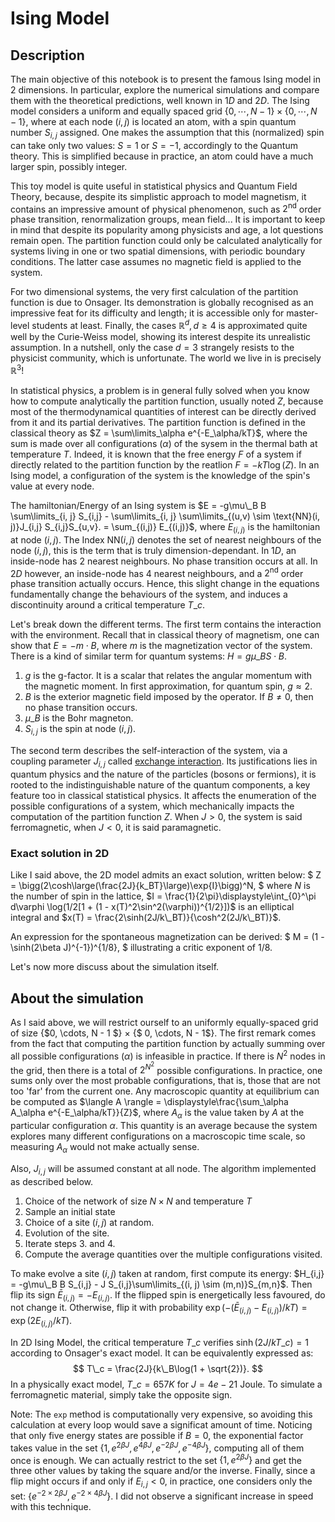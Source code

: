 # Ising Model

## Description

The main objective of this notebook is to present the famous Ising model in 2 dimensions. In particular, explore the numerical simulations and compare them with the theoretical predictions, well known in $1D$ and $2D$. The Ising model considers a uniform and equally spaced grid $\{0, \cdots, N - 1 \} \times \{ 0, \cdots, N - 1 \}$, where at each node $(i,j)$ is located an atom, with a spin quantum number $S_{i,j}$ assigned. One makes the assumption that this (normalized) spin can take only two values: $S = 1$ or $S = -1$, accordingly to the Quantum theory. This is simplified because in practice, an atom could have a much larger spin, possibly integer.

This toy model is quite useful in statistical physics and Quantum Field Theory, because, despite its simplistic approach to model magnetism, it contains an impressive amount of physical phenomenon, such as $2^{\text{nd}}$ order phase transition, renormalization groups, mean field... It is important to keep in mind that despite its popularity among physicists and age, a lot questions remain open. The partition function could only be calculated analytically for systems living in one or two spatial dimensions, with periodic boundary conditions. The latter case assumes no magnetic field is applied to the system.

For two dimensional systems, the very first calculation of the partition function is due to Onsager. Its demonstration is globally recognised as an impressive feat for its difficulty and length; it is accessible only for master-level students at least. 
Finally, the cases $\mathbb{R}^d, d \geq 4$ is approximated quite well by the Curie-Weiss model, showing its interest despite its unrealistic assumption. In a nutshell, only the case $d=3$ strangely resists to the physicist community, which is unfortunate. The world we live in is precisely $\mathbb{R}^3$!


In statistical physics, a problem is in general fully solved when you know how to compute analytically the partition function, usually noted $Z$, because most of the thermodynamical quantities of interest can be directly derived from it and its partial derivatives. The partition function is defined in the classical theory as $Z = \sum\limits_\alpha e^{-E_\alpha/kT}$, where the sum is made over all configurations $(\alpha)$ of the sysem in the thermal bath at temperature $T$. Indeed, it is known that the free energy $F$ of a system if directly related to the partition function by the reatlion $F = - kT\log(Z)$. In an Ising model, a configuration of the system is the knowledge of the spin's value at every node.

The hamiltonian/Energy of an Ising system is $E = -g\mu\_B B \sum\limits_{i, j} S_{i,j} - \sum\limits_{i, j} \sum\limits_{(u,v) \sim \text{NN}(i, j)}J_{i,j} S_{i,j}S_{u,v}. = \sum_{(i,j)} E_{(i,j)}$, where $E_{(i,j)}$ is the hamiltonian at node $(i,j)$.
The Index $\text{NN}(i, j)$ denotes the set of nearest neighbours of the node $(i,j)$, this is the term that is truly dimension-dependant. In $1D$, an inside-node has $2$ nearest neighbours. No phase transition occurs at all. In $2D$ however, an inside-node has $4$ nearest neighbours, and a $2^{\text{nd}}$ order phase transition actually occurs. Hence, this slight change in the equations fundamentally change the behaviours of the system, and induces a discontinuity around a critical temperature $T\_c$.

Let's break down the different terms. The first term contains the interaction with the environment. Recall that in classical theory of magnetism, one can show that $E = -m\cdot B$, where $m$ is the magnetization vector of the system. There is a kind of similar term for quantum systems: $H = g\mu\_B S \cdot B$.
1. $g$ is the g-factor. It is a scalar that relates the angular momentum with the magnetic moment. In first approximation, for quantum spin, $g \approx 2$. 
2. $B$ is the exterior magnetic field imposed by the operator. If $B \neq 0$, then no phase transition occurs.
3. $\mu\_B$ is the Bohr magneton.
4. $S_{i,j}$ is the spin at node $(i,j)$.

The second term describes the self-interaction of the system, via a coupling parameter $J_{i,j}$ called [exchange interaction](https://en.wikipedia.org/wiki/Exchange_interaction). Its justifications lies in quantum physics and the nature of the particles (bosons or fermions), it is rooted to the indistinguishable nature of the quantum components, a key feature too in classical statistical physics. It affects the enumeration of the possible configurations of a system, which mechanically impacts the computation of the partition function $Z$. When $J > 0$, the system is said ferromagnetic, when $J < 0$, it is said paramagnetic.

### Exact solution in 2D

Like I said above, the 2D model admits an exact solution, written below:
$
Z = \bigg(2\cosh\large(\frac{2J}{k\_BT}\large)\exp{I}\bigg)^N,
$
where $N$ is the number of spin in the lattice, $I = \frac{1}{2\pi}\displaystyle\int_{0}^\pi d\varphi \log(1/2[1 + (1 - x(T)^2\sin^2(\varphi))^{1/2}])$ is an elliptical integral and $x(T) = \frac{2\sinh(2J/k\_BT)}{\cosh^2(2J/k\_BT)}$.

An expression for the spontaneous magnetization can be derived:
$
M = (1 - \sinh(2\beta J)^{-1})^{1/8},
$
illustrating a critic exponent of $1/8$.

Let's now more discuss about the simulation itself.

## About the simulation

As I said above, we will restrict ourself to an uniformly equally-spaced grid of size {$0, \cdots, N - 1 $} $\times$ {$ 0, \cdots, N - 1$}.
The first remark comes from the fact that computing the partition function by actually summing over all possible configurations $(\alpha)$ is infeasible in practice. If there is $N^2$ nodes in the grid, then there is a total of $2^{N^2}$ possible configurations. In practice, one sums only over the most probable configurations, that is, those that are not too 'far' from the current one. Any macroscopic quantity at equilibrium can be computed as $\langle A \rangle = \displaystyle\frac{\sum_\alpha A_\alpha e^{-E_\alpha/kT}}{Z}$, where $A_\alpha$ is the value taken by $A$ at the particular configuration $\alpha$. This quantity is an average because the system explores many different configurations on a macroscopic time scale, so measuring $A_\alpha$ would not make actually sense. 

Also, $J_{i,j}$ will be assumed constant at all node.
The algorithm implemented as described below.

1. Choice of the network of size $N \times N$ and temperature $T$
2. Sample an initial state
3. Choice of a site $(i, j)$ at random.
4. Evolution of the site.
5. Iterate steps 3. and 4.
6. Compute the average quantities over the multiple configurations visited.

To make evolve a site $(i,j)$ taken at random, first compute its energy: $H_{i,j} = -g\mu\_B B S_{i,j} - J S_{i,j}\sum\limits_{(i, j) \sim (m,n)}S_{m,n}$.
Then flip its sign $\bar E_{(i,j)} = -E_{(i,j)}$. If the flipped spin is energetically less favoured, do not change it. Otherwise, flip it with probability $\exp(-(\bar E_{(i,j)}  - E_{(i,j)})/kT) = \exp(2E_{(i,j)}/kT)$. 

In 2D Ising Model, the critical temperature $T\_c$ verifies $\sinh(2J/kT\_c) = 1$ according to Onsager's exact model. It can be equivalently expressed as:
$$
T\_c = \frac{2J}{k\_B\log(1 + \sqrt{2})}.
$$
In a physically exact model, $T\_c = 657 K$ for $J = 4e-21$ Joule. To simulate a ferromagnetic material, simply take the opposite sign.

Note: The `exp` method is computationally very expensive, so avoiding this calculation at every loop would save a significat amount of time. Noticing that only five energy states are possible if $B=0$, the exponential factor takes value in the set $\{1, e^{2\beta J}, e^{4\beta J}, e^{-2\beta J}, e^{-4\beta J} \}$, computing all of them once is enough. We can actually restrict to the set $\{1, e^{2\beta J}\}$ and get the three other values by taking the square and/or the inverse. Finally, since a flip might occurs if and only if $E_{i,j} < 0$, in practice, one considers only the set: $\{e^{-2\times 2\beta J}, e^{-2 \times 4\beta J}\}$.
I did not observe a significant increase in speed with this technique.
